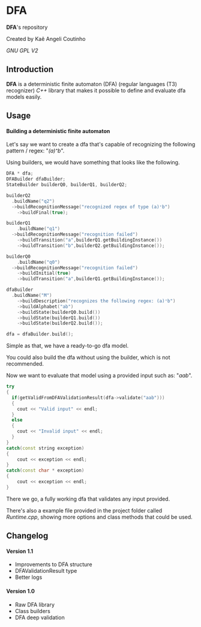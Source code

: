 # DFA

**DFA**'s repository

Created by Kaê Angeli Coutinho

_GNU GPL V2_

## Introduction

**DFA** is a deterministic finite automaton (DFA) (regular languages (T3) recognizer) _C++_ library that makes it possible to define and evaluate dfa models easily.

## Usage

#### Building a deterministic finite automaton

Let's say we want to create a dfa that's capable of recognizing the following pattern / regex: "_(a)⁺b_".

Using builders, we would have something that looks like the following.

``` cpp
DFA * dfa;
DFABuilder dfaBuilder;
StateBuilder builderQ0, builderQ1, builderQ2;

builderQ2
  .buildName("q2")
  ->buildRecognitionMessage("recognized regex of type (a)⁺b")
	->buildFinal(true);

builderQ1
	.buildName("q1")
  ->buildRecognitionMessage("recognition failed")
	->buildTransition("a",builderQ1.getBuildingInstance())
	->buildTransition("b",builderQ2.getBuildingInstance());

builderQ0
	.buildName("q0")
  ->buildRecognitionMessage("recognition failed")
	->buildInitial(true)
	->buildTransition("a",builderQ1.getBuildingInstance());

dfaBuilder
  .buildName("M")
	->buildDescription("recognizes the following regex: (a)⁺b")
	->buildAlphabet("ab")
	->buildState(builderQ0.build())
	->buildState(builderQ1.build())
	->buildState(builderQ2.build());

dfa = dfaBuilder.build();
```

Simple as that, we have a ready-to-go dfa model.

You could also build the dfa without using the builder, which is not recommended.

Now we want to evaluate that model using a provided input such as: "_aab_".

``` cpp
try
{
  if(getValidFromDFAValidationResult(dfa->validate("aab")))
  {
    cout << "Valid input" << endl;
  }
  else
  {
    cout << "Invalid input" << endl;
  }
}
catch(const string exception)
{
	cout << exception << endl;
}
catch(const char * exception)
{
	cout << exception << endl;
}
```

There we go, a fully working dfa that validates any input provided.

There's also a example file provided in the project folder called _Runtime.cpp_, showing more options and class methods that could be used.

## Changelog

#### Version 1.1

<ul>
  <li>Improvements to DFA structure</li>
  <li>DFAValidationResult type</li>
  <li>Better logs</li>
</ul>

#### Version 1.0

<ul>
  <li>Raw DFA library</li>
  <li>Class builders</li>
  <li>DFA deep validation</li>
</ul>